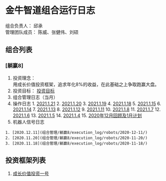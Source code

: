 # 金牛智道组合运行日志
组合负责人： 邱承  
管理团队成员： 陈威、张健伟、刘硕

## 组合列表
### [躺赢8]
1. 投资理念：  
用成长价值投资框架，追求年化8%的收益，在此基础之上争取跑赢大盘。  
2. 投资目标：
[投资目标](组合管理/躺赢8/target.md)  
3. 组合管理日志（当月）
  1. 操作日志
    1. [2021.1.21](组合管理/躺赢8/execution_log/operations/2021-01-21.md)
    2. [2021.1.20](组合管理/躺赢8/execution_log/operations/2021-01-20.md)
    3. [2021.1.19](组合管理/躺赢8/execution_log/operations/2021-01-19.md)
    4. [2021.1.18](组合管理/躺赢8/execution_log/operations/2021-01-18.md)
    5. [2021.1.15](组合管理/躺赢8/execution_log/operations/2021-01-15.md)
    6. [2021.1.14](组合管理/躺赢8/execution_log/operations/2021-01-14.md)
    7. [2021.1.13](组合管理/躺赢8/execution_log/operations/2021-01-13.md)
    8. [2021.1.12](组合管理/躺赢8/execution_log/operations/2021-01-12.md)
    9. [2021.1.11](组合管理/躺赢8/execution_log/operations/2021-01-11.md)
    10. [2021.1.8](组合管理/躺赢8/execution_log/operations/2021-01-08.md)
    11. [2021.1.7](组合管理/躺赢8/execution_log/operations/2021-01-07.md)
    12. [2021.1.6](组合管理/躺赢8/execution_log/operations/2021-01-06.md)
    13. [2021.1.5](组合管理/躺赢8/execution_log/operations/2021-01-05.md)
    14. [2021.1.4](组合管理/躺赢8/execution_log/operations/2021-01-04.md)
    15. [2020年12月回顾及1月计划](组合管理/躺赢8/execution_log/operations/2021-01-投资计划.md)
  4. 机器人信号日志
  
    1. [2020.12.11](组合管理/躺赢8/execution_log/robots/2020-12-11/)
    2. [2020.11.20](组合管理/躺赢8/execution_log/robots/2020-11-20/)
    3. [2020.11.18](组合管理/躺赢8/execution_log/robots/2020-11-18/)


## 投资框架列表

1. [成长价值投资一号](投资框架/成长价值投资一号/framework)

